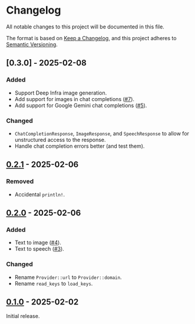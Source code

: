 # Changelog

All notable changes to this project will be documented in this file.

The format is based on [Keep a Changelog](https://keepachangelog.com/en/1.1.0/),
and this project adheres to [Semantic Versioning](https://semver.org/spec/v2.0.0.html).

## [0.3.0] - 2025-02-08

### Added

- Support Deep Infra image generation.
- Add support for images in chat completions ([#7](https://github.com/rikhuijzer/transformrs/pull/7)).
- Add support for Google Gemini chat completions ([#5](https://github.com/rikhuijzer/transformrs/pull/5)).

### Changed

- `ChatCompletionResponse`, `ImageResponse`, and `SpeechResponse` to allow for unstructured access to the response.
- Handle chat completion errors better (and test them).

## [0.2.1] - 2025-02-06

### Removed

- Accidental `println!`.

## [0.2.0] - 2025-02-06

### Added

- Text to image ([#4](https://github.com/rikhuijzer/transformrs/pull/4)).
- Text to speech ([#3](https://github.com/rikhuijzer/transformrs/pull/3)).

### Changed

- Rename `Provider::url` to `Provider::domain`.
- Rename `read_keys` to `load_keys`.

## [0.1.0] - 2025-02-02

Initial release.

[0.2.1]: https://github.com/rikhuijzer/transformrs/compare/v0.2.0...v0.2.1
[0.2.0]: https://github.com/rikhuijzer/transformrs/compare/v0.1.0...v0.2.0
[0.1.0]: https://github.com/rikhuijzer/transformrs/releases/tag/v0.1.0
